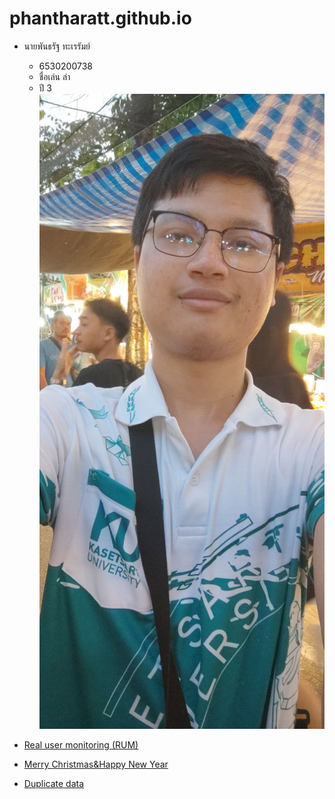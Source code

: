 # phantharatt.github.io

- นายพันธรัฐ ทะเรรัมย์
  - 6530200738
  - ชื่อเล่น ล่า
  - ปี 3
![Alt text](images/IMG_20241127_174043.jpg)

- [Real user monitoring (RUM)](real-user-monitoring.md)

- [Merry Christmas&Happy New Year](e-card.md)

- [Duplicate data](duplicate-data.md)
